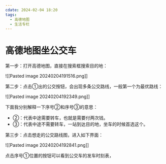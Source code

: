 ```yaml
---
cdate: 2024-02-04 18:20
tags:
  - 高德地图
  - 生活专栏
---
```

# 高德地图坐公交车

第一步：打开高德地图，直接在搜索框搜索目的地：

![[Pasted image 20240204191516.png]]

第二步：点击①出的公交按钮，会出现多条公交路线，一般第一个为最优路线：

![[Pasted image 20240204192349.png]]

下面我分别解释一下序号②和序号③的意思：

- ②：代表中途需要转车，也就是需要付两次钱。
- ③：代表中途不需要转车，一站到达目的地，坐车的时候首选这个。

第三步：点击想走的公交路线图，进入如下界面：

![[Pasted image 20240204192841.png]]

点击序号①位置的按钮可以看到公交车的发车时刻表，